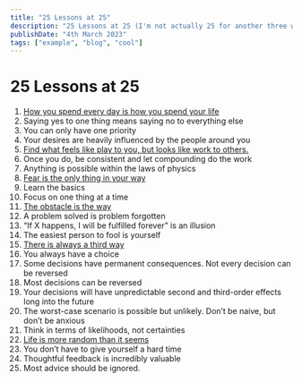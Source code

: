 ```yaml
---
title: "25 Lessons at 25"
description: "25 Lessons at 25 (I'm not actually 25 for another three weeks)."
publishDate: "4th March 2023"
tags: ["example", "blog", "cool"]
---
```



# 25 Lessons at 25

1. [How you spend every day is how you spend your life](https://www.lesswrong.com/posts/7hFeMWC6Y5eaSixbD/100-tips-for-a-better-life)
2. Saying yes to one thing means saying no to everything else
3. You can only have one priority
4. Your desires are heavily influenced by the people around you
5. [Find what feels like play to you, but looks like work to others.](https://podclips.com/ct/8YLirL)
6. Once you do, be consistent and let compounding do the work
7. Anything is possible within the laws of physics
8. [Fear is the only thing in your way](https://www.youtube.com/watch?v=KgzcF47kxGw&t=314s&ab_channel=FreedominThought)
9. Learn the basics
10. Focus on one thing at a time
11. [The obstacle is the way](https://www.youtube.com/watch?v=KgzcF47kxGw&t=314s&ab_channel=FreedominThought)
12. A problem solved is problem forgotten
13. “If X happens, I will be fulfilled forever” is an illusion
14. The easiest person to fool is yourself
15. [There is always a third way](https://youtu.be/IQdykOFqsB0?t=213)
16. You always have a choice
17. Some decisions have permanent consequences. Not every decision can be reversed
18. Most decisions can be reversed
19. Your decisions will have unpredictable second and third-order effects long into the future
20. The worst-case scenario is possible but unlikely. Don’t be naive, but don’t be anxious
21. Think in terms of likelihoods, not certainties
22. [Life is more random than it seems](https://twitter.com/dvassallo/status/1458841398619168771)
23. You don’t have to give yourself a hard time
24. Thoughtful feedback is incredibly valuable
25. Most advice should be ignored.
